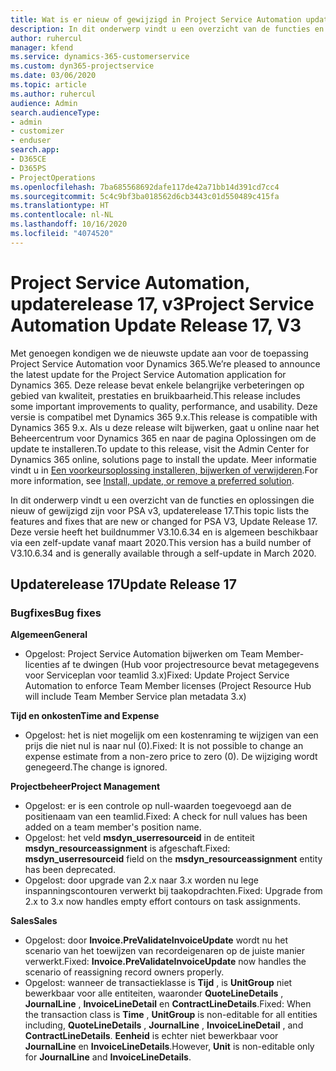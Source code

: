 ```yaml
---
title: Wat is er nieuw of gewijzigd in Project Service Automation updaterelease 17, v3
description: In dit onderwerp vindt u een overzicht van de functies en oplossingen die beschikbaar zijn voor Project Service Automation updaterelease 17, v3.
author: ruhercul
manager: kfend
ms.service: dynamics-365-customerservice
ms.custom: dyn365-projectservice
ms.date: 03/06/2020
ms.topic: article
ms.author: ruhercul
audience: Admin
search.audienceType:
- admin
- customizer
- enduser
search.app:
- D365CE
- D365PS
- ProjectOperations
ms.openlocfilehash: 7ba685568692dafe117de42a71bb14d391cd7cc4
ms.sourcegitcommit: 5c4c9bf3ba018562d6cb3443c01d550489c415fa
ms.translationtype: HT
ms.contentlocale: nl-NL
ms.lasthandoff: 10/16/2020
ms.locfileid: "4074520"
---
```

# <a name="project-service-automation-update-release-17-v3"></a><span data-ttu-id="a1817-103">Project Service Automation, updaterelease 17, v3</span><span class="sxs-lookup"><span data-stu-id="a1817-103">Project Service Automation Update Release 17, V3</span></span>

<span data-ttu-id="a1817-104">Met genoegen kondigen we de nieuwste update aan voor de toepassing Project Service Automation voor Dynamics 365.</span><span class="sxs-lookup"><span data-stu-id="a1817-104">We’re pleased to announce the latest update for the Project Service Automation application for Dynamics 365.</span></span> <span data-ttu-id="a1817-105">Deze release bevat enkele belangrijke verbeteringen op gebied van kwaliteit, prestaties en bruikbaarheid.</span><span class="sxs-lookup"><span data-stu-id="a1817-105">This release includes some important improvements to quality, performance, and usability.</span></span>  <span data-ttu-id="a1817-106">Deze versie is compatibel met Dynamics 365 9.x.</span><span class="sxs-lookup"><span data-stu-id="a1817-106">This release is compatible with Dynamics 365 9.x.</span></span> <span data-ttu-id="a1817-107">Als u deze release wilt bijwerken, gaat u online naar het Beheercentrum voor Dynamics 365 en naar de pagina Oplossingen om de update te installeren.</span><span class="sxs-lookup"><span data-stu-id="a1817-107">To update to this release, visit the Admin Center for Dynamics 365 online, solutions page to install the update.</span></span> <span data-ttu-id="a1817-108">Meer informatie vindt u in [Een voorkeursoplossing installeren, bijwerken of verwijderen](https://docs.microsoft.com/power-platform/admin/install-remove-preferred-solution).</span><span class="sxs-lookup"><span data-stu-id="a1817-108">For more information, see [Install, update, or remove a preferred solution](https://docs.microsoft.com/power-platform/admin/install-remove-preferred-solution).</span></span>

<span data-ttu-id="a1817-109">In dit onderwerp vindt u een overzicht van de functies en oplossingen die nieuw of gewijzigd zijn voor PSA v3, updaterelease 17.</span><span class="sxs-lookup"><span data-stu-id="a1817-109">This topic lists the features and fixes that are new or changed for PSA V3, Update Release 17.</span></span> <span data-ttu-id="a1817-110">Deze versie heeft het buildnummer V3.10.6.34 en is algemeen beschikbaar via een zelf-update vanaf maart 2020.</span><span class="sxs-lookup"><span data-stu-id="a1817-110">This version has a build number of V3.10.6.34 and is generally available through a self-update in March 2020.</span></span>


## <a name="update-release-17"></a><span data-ttu-id="a1817-111">Updaterelease 17</span><span class="sxs-lookup"><span data-stu-id="a1817-111">Update Release 17</span></span>

### <a name="bug-fixes"></a><span data-ttu-id="a1817-112">Bugfixes</span><span class="sxs-lookup"><span data-stu-id="a1817-112">Bug fixes</span></span>

<span data-ttu-id="a1817-113">**Algemeen**</span><span class="sxs-lookup"><span data-stu-id="a1817-113">**General**</span></span>

- <span data-ttu-id="a1817-114">Opgelost: Project Service Automation bijwerken om Team Member-licenties af te dwingen (Hub voor projectresource bevat metagegevens voor Serviceplan voor teamlid 3.x)</span><span class="sxs-lookup"><span data-stu-id="a1817-114">Fixed: Update Project Service Automation to enforce Team Member licenses (Project Resource Hub will include Team Member Service plan metadata 3.x)</span></span>
 
<span data-ttu-id="a1817-115">**Tijd en onkosten**</span><span class="sxs-lookup"><span data-stu-id="a1817-115">**Time and Expense**</span></span>

- <span data-ttu-id="a1817-116">Opgelost: het is niet mogelijk om een kostenraming te wijzigen van een prijs die niet nul is naar nul (0).</span><span class="sxs-lookup"><span data-stu-id="a1817-116">Fixed: It is not possible to change an expense estimate from a non-zero price to zero (0).</span></span> <span data-ttu-id="a1817-117">De wijziging wordt genegeerd.</span><span class="sxs-lookup"><span data-stu-id="a1817-117">The change is ignored.</span></span>

<span data-ttu-id="a1817-118">**Projectbeheer**</span><span class="sxs-lookup"><span data-stu-id="a1817-118">**Project Management**</span></span>

- <span data-ttu-id="a1817-119">Opgelost: er is een controle op null-waarden toegevoegd aan de positienaam van een teamlid.</span><span class="sxs-lookup"><span data-stu-id="a1817-119">Fixed: A check for null values has been added on a team member's position name.</span></span>
- <span data-ttu-id="a1817-120">Opgelost: het veld **msdyn_userresourceid** in de entiteit **msdyn_resourceassignment** is afgeschaft.</span><span class="sxs-lookup"><span data-stu-id="a1817-120">Fixed: **msdyn_userresourceid** field on the **msdyn_resourceassignment** entity has been deprecated.</span></span>
- <span data-ttu-id="a1817-121">Opgelost: door upgrade van 2.x naar 3.x worden nu lege inspanningscontouren verwerkt bij taakopdrachten.</span><span class="sxs-lookup"><span data-stu-id="a1817-121">Fixed: Upgrade from 2.x to 3.x now handles empty effort contours on task assignments.</span></span>

<span data-ttu-id="a1817-122">**Sales**</span><span class="sxs-lookup"><span data-stu-id="a1817-122">**Sales**</span></span>

- <span data-ttu-id="a1817-123">Opgelost: door **Invoice.PreValidateInvoiceUpdate** wordt nu het scenario van het toewijzen van recordeigenaren op de juiste manier verwerkt.</span><span class="sxs-lookup"><span data-stu-id="a1817-123">Fixed: **Invoice.PreValidateInvoiceUpdate** now handles the scenario of reassigning record owners properly.</span></span>
- <span data-ttu-id="a1817-124">Opgelost: wanneer de transactieklasse is **Tijd** , is **UnitGroup** niet bewerkbaar voor alle entiteiten, waaronder **QuoteLineDetails** , **JournalLine** , **InvoiceLineDetail** en **ContractLineDetails**.</span><span class="sxs-lookup"><span data-stu-id="a1817-124">Fixed: When the transaction class is **Time** , **UnitGroup** is non-editable for all entities including, **QuoteLineDetails** , **JournalLine** , **InvoiceLineDetail** , and **ContractLineDetails**.</span></span> <span data-ttu-id="a1817-125">**Eenheid** is echter niet bewerkbaar voor **JournalLine** en **InvoiceLineDetails**.</span><span class="sxs-lookup"><span data-stu-id="a1817-125">However, **Unit** is non-editable only for **JournalLine** and **InvoiceLineDetails**.</span></span>


